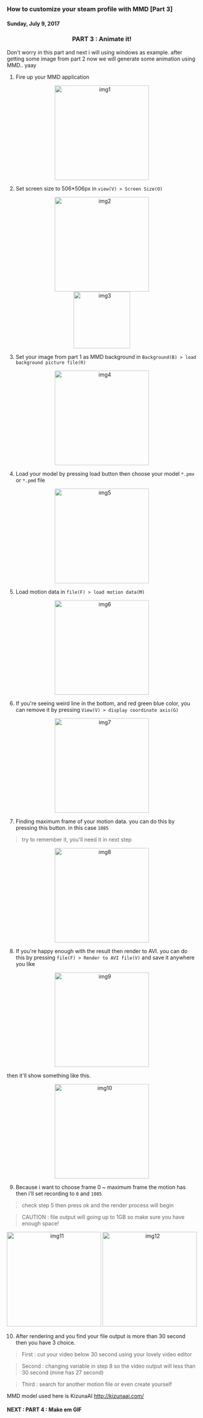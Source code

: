 ### **How to customize your steam profile with MMD [Part 3]**
#### Sunday, July 9, 2017

<h3 align="center">PART 3 : Animate it!</h3>

Don't worry in this part and next i will using windows as example. 
after getting some image from part 2 now we will generate some 
animation using MMD.. yaay

1. Fire up your MMD application

<p align="center">
	<img src="./posts/2017-07-09-how-to-customize-your-steam-profile-with-mmd-part-3/1.jpg" height="250px" alt="img1">
</p> 

2. Set screen size to 506*506px in `view(V) > Screen Size(O)`

<p align="center">
	<img src="./posts/2017-07-09-how-to-customize-your-steam-profile-with-mmd-part-3/2.jpg" height="250px" alt="img2">
	<br>
	<img src="./posts/2017-07-09-how-to-customize-your-steam-profile-with-mmd-part-3/3.jpg" height="150px" alt="img3">
</p> 

3. Set your image from part 1 as MMD background in `Background(B) > load background picture file(R)`

<p align="center">
	<img src="./posts/2017-07-09-how-to-customize-your-steam-profile-with-mmd-part-3/4.jpg" height="250px" alt="img4">
</p> 

4. Load your model by pressing load button then choose your model `*.pmx` or `*.pmd` file

<p align="center">
	<img src="./posts/2017-07-09-how-to-customize-your-steam-profile-with-mmd-part-3/5.jpg" height="250px" alt="img5">
</p> 

5. Load motion data in `file(F) > load motion data(M)`

<p align="center">
	<img src="./posts/2017-07-09-how-to-customize-your-steam-profile-with-mmd-part-3/6.jpg" height="250px" alt="img6">
</p> 

6. If you're seeing weird line in the bottom, and red green blue color, you can remove it by pressing `View(V) > display coordinate axis(G)`

<p align="center">
	<img src="./posts/2017-07-09-how-to-customize-your-steam-profile-with-mmd-part-3/7.jpg" height="250px" alt="img7">
</p> 

7. Finding maximum frame of your motion data. you can do this by pressing this button. in this case `1085`
> try to remember it, you'll need it in next step

<p align="center">
	<img src="./posts/2017-07-09-how-to-customize-your-steam-profile-with-mmd-part-3/8.jpg" height="250px" alt="img8">
</p> 

8. If you're happy enough with the result then render to AVI. you can do this by pressing `file(F) > Render to AVI file(V)` and save it anywhere you like

<p align="center">
	<img src="./posts/2017-07-09-how-to-customize-your-steam-profile-with-mmd-part-3/9.jpg" height="250px" alt="img9">
</p>

then it'll show something like this.

<p align="center">
	<img src="./posts/2017-07-09-how-to-customize-your-steam-profile-with-mmd-part-3/10.jpg" height="250px" alt="img10">
</p>

9. Because i want to choose frame 0 ~ maximum frame the motion has then i'll set recording to `0` and `1085`
> check step 5 then press ok and the render process will begin

> CAUTION : file output will going up to 1GB so make sure you have enough space!

<p align="center">
	<img src="./posts/2017-07-09-how-to-customize-your-steam-profile-with-mmd-part-3/11.jpg" height="250px" alt="img11">
	<img src="./posts/2017-07-09-how-to-customize-your-steam-profile-with-mmd-part-3/12.jpg" height="250px" alt="img12">
</p> 

10. After rendering and you find your file output is more than 30 second then you have 3 choice.

> First : cut your video below 30 second using your lovely video editor

> Second : changing variable in step 8 so the video output will less than 30 second (mine has 27 second)

> Third : search for another motion file or even create yourself


MMD model used here is KizunaAI <http://kizunaai.com/>

#### **NEXT : PART 4 : Make em GIF**
